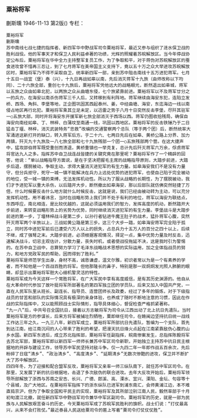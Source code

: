### 粟裕将军
蒯斯曛
1946-11-13
第2版()
专栏：

    粟裕将军
    蒯斯曛
    苏中南线七战七捷的指挥者、新四军华中野战军司令粟裕将军，最近又参与组织了涟水保卫战的胜利战役。他的军事天才和保卫人民利益卓著的功绩，光辉的照耀着苏皖解放区。当今年停战协定公布后，粟裕将军在华中全力主持整军复员工作，为了争取和平，对于蒋伪对苏皖解放区的蚕食进攻曾不惜再三忍让，到了七月蒋军在美帝国主义支持下，竟以五十万之众大举进攻苏皖解放区时，粟裕将军乃不得不采取自卫，统率新四军一部，亲到苏中阻击南线十五万进犯蒋军。七月十五日一战宜（堡）泰（兴），十九日再战如皋以南，先后消灭蒋军十九旅（由师改称以下均同）、二十六旅全部，重创七十九旅后，粟裕将军凭他远大的战略眼光，断然退出如皋城，蒋军以五旅之众由如皋北犯，以两旅之众从曲塘东侵，七个旅紧靠前进。粟裕将军以不及蒋军廿分之一的兵力，在海安以南杀伤蒋军三千人后，又转移到有利阵地。蒋军继续由海安东犯，连陷立发桥、西场、角斜、李堡等地，正企图巩固其西起泰州、姜，中经曲塘、海安，东迄海边一线以南侵占地区再行北犯。粟裕将军乘其立足未定，以迅雷之势于八月十日突然反击李堡，尽歼其驻军一○五旅大部，同时并将海安东开援军新七旅全部消灭于西场以西。蒋军仍图收拾残局，确保自海安向南经如皋、丁、林梓、白蒲坟至南通一线，巩固以西地区。粟裕将军的反击铁锤乃于二日猛击丁堰、林梓，消灭武装特务“忠救”改编的交通警察两个总队（等于两个团）后，断然统率大军涌进这新打开的缺口，转入蒋军后方。于二十六、七两日先后在如皋、黄桥公路上分界、加力两镇，歼灭九十九旅及一八七旅全部和七十九旅残部一个团一○五旅残部两个营。在这大捷声中，猛攻邵伯蒋军既受重创而溃退，黄桥重镇也一举克复，总计先后歼灭蒋军六万余，俘虏蒋军将官达九人之多。指挥苏中自卫战连战皆捷的关键究竟在那里呢？粟裕将军作了一个精辟的回答，他说：“单以战略指导方面说，是在于坚决把握毛主席的战略指导原则，大踏步前进，大踏步后退，摆脱被动，争取主动，求得大量消灭进犯军的有生力量。如皋海安我们不是没有力量守，但分兵拒守，死守一城一镇不能解决在兵力上远处优势的进犯蒋军，也使自己陷于完全被动的地位，受一城一镇的束缚，无法发挥机动性。所以为了服从战略的长期性，为了摆脱被动，我们才予进犯军以重大杀伤，以后踏开大步，断然撤出如皋海安，那以后部队就仿佛突然轻捷了万倍，什么时候要反击什么地方就什么时候反击，这就是说，我们已经由被动转为主动，可以充分发挥机动性。用不着讳言，当时在战略形势上我们并不处于有利的地位，蒋军以海安为联结点，东西呼应，南北相连，是比较优越的，这就必须运用我们的智力，发挥高度的机动，断然踏开大步前进，来转变战略形势上的劣势为优势，同时继续消灭进犯军的有生力量。李堡战斗是大踏步前进的第一步，丁堰林梓战斗是第二步，以孙行者钻进牛魔王肚子的战术，猛扑蒋军心腹，突然歼灭蒋军两个半旅以上，三战如黄公路是第三步。这三个大步一踏，如皋海安蒋军完全陷于孤立，同时苏中进犯军前后已遭受六万人以上的损失，占总兵力十五万人的百分之四十以上，后续不继，成了强弩之末。大踏步前进，必须根据客观情况，择定一点，集中优势力量及时反击，迅速解决战斗，切忌主观估计，分散力量，丧失时机，或者使战役拖延不决，这是我时引为警惕的。在苏中自卫战中，总算努力学习了毛泽东战略战术思想的实际运用，加之全体指战员的努力，和地方党政军民的帮助，因而得到了胜利。”
    粟裕将军是师范学生出身，身材不高，诚恳谦虚，温文尔雅，初识者常以为是一个有素养的学者，而不知他是一个百战百胜的将军。但他那隆长的鼻子，特别是那一双炯炯发光照人肺腑的眼睛，却显示出粟裕将军胆大心细机警灵活的特性。
    粟裕将军成为今天这样一个常胜将军，在广大军民中享有高度威信，是有其历史渊源的。他自从在大革命时代参加了故叶挺将军所部著名的第四军独立团的学员队，后来又加入中国共产党，一直在人民军队里从班长、副连长、指导员、连营团师长及政委，经过了多年的锻炼，对于下级指战员的甘苦和部队的实际情况具有极深的亲身体验，也养成了随时不断地注意的习惯，因此在作战的实际指挥中，又以能照顾战士实际情形，指导具体细心，督促检查严格抓紧著称。
    “九一八”后，中共号召全国抗日，接着以方志敏将军为司令从江西出动了北上抗日先遣队。当时粟裕将军是方的参谋长，后来方将军被捕壮烈牺牲，粟即继任司令，在赣闽边坚持抗日统一战线工作达三年之久。一九三八年，新四军成立，粟裕将军所部抗日先遣队，暂编为一个支队，首先到达江南，给江南沉闷的人心带来了胜利的希望，把漫天抗日烽火点起在江南紧靠敌伪心腹的山乡水国。新四军东进后，成立苏北指挥部，粟裕将军任副指挥，皖南惨案发生，总指挥陈毅将军去苏北军部，粟裕将军即以新四军一师师长兼苏中军区司令新职，开始独立主持苏中抗日民主根据地的开辟与建设工作，领导苏中军民坚持对敌斗争。仅一九四二年一年即作战五百余次，先后粉碎了日寇“清乡”、“政治清乡”、“高度清乡”、“延期清乡”无数次惨酷的进攻，保卫并不断扩大了苏中解放区。
    四四年冬，为了迎接和配合盟军反攻，粟裕将军又亲率一师三纵队南下，就任苏中军区司令。在那里，又发展了新的抗日根据地，击退了多次敌伪的联合进攻。去年大反攻开始后，粟裕将军领导所部解放了浙西与苏南之安吉、长兴、广德、郎溪、高、溧水、宜兴、溧阳、金坛、句容等十个县城，及广大地区。在粟裕将军指挥下的浙东纵队已进军到浦东南汇，会师黄浦江边，本不难直捣京沪，但为了争取全国和平民主的实现，粟裕将军及其所部泣别江南人民，毅然率部于十月初旬渡江北撤，就任新四军华中野战军司令兼华中军区副司令。粟裕将军的历史，就是一部为民族与人民解放艰苦奋斗的历史，今天粟裕将军成了苏皖军民胜利的旗帜。战士们说：“打仗最高兴，从来不会打败仗。”最近泰县人民送给粟司令的匾上写着“粟司令打仗仗仗胜”。
